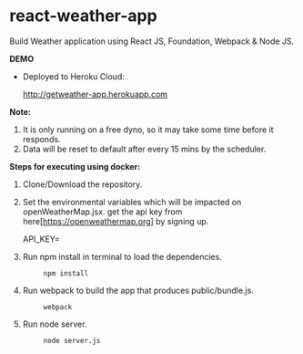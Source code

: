 # react-weather-app
Build Weather application using React JS, Foundation, Webpack & Node JS.

**DEMO**
 - Deployed to Heroku Cloud: 

	http://getweather-app.herokuapp.com
	
**Note:** 
1. It is only running on a free dyno, so it may take some time before it responds.
2. Data will be reset to default after every 15 mins by the scheduler.

**Steps for executing using docker:**
1. Clone/Download the repository.

2. Set the environmental variables which will be impacted on openWeatherMap.jsx.
   get the api key from here[https://openweathermap.org] by signing up.
   
   API_KEY=<api-key> 

3. Run npm install in terminal to load the dependencies.
   ```
	    npm install
   ```
4. Run webpack to build the app that produces public/bundle.js.
   ```
	    webpack
   ```
5. Run node server.
   ```
	    node server.js
   ```

